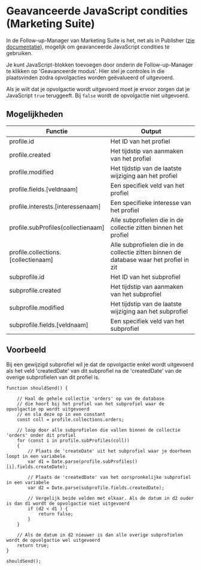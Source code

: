 # Geavanceerde JavaScript condities (Marketing Suite)

In de Follow-up-Manager van Marketing Suite is het, net als in Publisher ([zie documentatie](./advanced-javascript-conditions)), mogelijk om geavanceerde JavaScript condities te gebruiken. 

Je kunt JavaScript-blokken toevoegen door onderin de Follow-up-Manager te klikken op 'Geavanceerde modus'. Hier stel je controles in die plaatsvinden zodra opvolgacties worden geëvalueerd of uitgevoerd.

Als je wilt dat je opvolgactie wordt uitgevoerd moet je ervoor zorgen dat je JavaScript `true` teruggeeft. Bij `false` wordt de opvolgactie niet uitgevoerd.

## Mogelijkheden

| Functie                             | Output                                                                                                              |
|-------------------------------------|---------------------------------------------------------------------------------------------------------------------|
| profile.id                          | Het ID van het profiel                                                                                              |
| profile.created                     | Het tijdstip van aanmaken van het profiel                                                                           |
| profile.modified                    | Het tijdstip van de laatste wijziging aan het profiel                                                               |
| profile.fields.[veldnaam]           | Een specifiek veld van het profiel                                                                                  |
| profile.interests.[interessenaam]   | Een specifieke interesse van het  profiel                                                                                  |
| profile.subProfiles(collectienaam]  | Alle subprofielen die in de collectie zitten binnen het profiel  
| profile.collections.[collectienaam] | Alle subprofielen die in de collectie zitten binnen de database waar het profiel in zit                             |                                                |
| subprofile.id                       | Het ID van het subprofiel                                                                                           |
| subprofile.created                  | Het tijdstip van aanmaken van het subprofiel                                                                        |
| subprofile.modified                 | Het tijdstip van de laatste wijziging aan het subprofiel                                                            |
| subprofile.fields.[veldnaam]        | Een specifiek veld van het subprofiel                                                                               |


## Voorbeeld
Bij een gewijzigd subprofiel wil je dat de opvolgactie enkel wordt uitgevoerd als het veld 'createdDate' van dit subprofiel na de 'createdDate' van de overige subprofielen van dit profiel is.
```
function shouldSend() {

    // Haal de gehele collectie 'orders' op van de database
    // die hoort bij het profiel van het subprofiel waar de opvolgactie op wordt uitgevoerd  
    // en sla deze op in een constant
    const coll = profile.collections.orders;

    // loop door alle subprofielen die vallen binnen de collectie 'orders' onder dit profiel
    for (const i in profile.subProfiles(coll))
    {
        // Plaats de 'createDate' uit het subprofiel waar je doorheen loopt in een variabele
        var d1 = Date.parse(profile.subProfiles()[i].fields.createDate);
        
        // Plaats de 'createdDate' van het oorspronkelijke subprofiel in een variabele
        var d2 = Date.parse(subprofile.fields.createdDate);

        // Vergelijk beide velden met elkaar. Als de datum in d2 ouder is dan d1 wordt de opvolgactie niet uitgevoerd
        if (d2 < d1 ) {
            return false;
        }
    }

    // Als de datum in d2 nieuwer is dan alle overige subprofielen wordt de opvolgactie wel uitgevoerd
    return true;
}

shouldSend();
```

